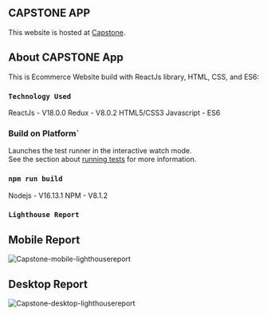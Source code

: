 ## CAPSTONE APP

This website is hosted at  [Capstone](https://madhavi2194.github.io/capstone/).

## About CAPSTONE App

This is Ecommerce Website build with ReactJs library, HTML, CSS, and ES6:

### `Technology Used`

ReactJs - V18.0.0
Redux - V8.0.2
HTML5/CSS3
Javascript - ES6

### Build on Platform`

Launches the test runner in the interactive watch mode.\
See the section about [running tests](https://facebook.github.io/create-react-app/docs/running-tests) for more information.

### `npm run build`

Nodejs - V16.13.1
NPM - V8.1.2

### `Lighthouse Report`

## Mobile Report
![Capstone-mobile-lighthousereport](https://user-images.githubusercontent.com/102793225/180183261-1ddf7ae5-5122-4068-8bd5-5a2e86392655.PNG)



## Desktop Report
![Capstone-desktop-lighthousereport](https://user-images.githubusercontent.com/102793225/180183221-a3d95d2a-de89-457a-8b36-4a8bf562d6bf.PNG)



